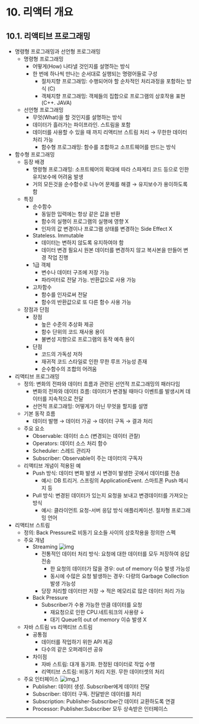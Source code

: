 # 10. 리액터 개요
## 10.1. 리액티브 프로그래밍
* 명령형 프로그래밍과 선언형 프로그래밍
  * 명령형 프로그래밍
    * 어떻게(How) 나타낼 것인지를 설명하는 방식
    * 한 번에 하나씩 만나는 순서대로 실행되는 명령어들로 구성
      * 절차지향 프로그래밍: 수행되어야 할 순차적인 처리과정을 포함하는 방식 (C)
      * 객체지향 프로그래밍: 객체들의 집합으로 프로그램의 상호작용 표현 (C++. JAVA)
  * 선언형 프로그래밍
    * 무엇(What)을 할 것인지를 설명하는 방식
    * 데이터가 흘러가는 파이프라인. 스트림을 포함
    * 데이터를 사용할 수 있을 때 까지 리액티브 스트림 처리 → 무한한 데이터 처리 가능
      * 함수형 프로그래밍: 함수를 조합하고 소프트웨어를 만드는 방식
* 함수형 프로그래밍
  * 등장 배경
    * 명령형 프로그래밍: 소프트웨어의 확대에 따라 스파게티 코드 등으로 인한 유지보수에 어려움 발생
    * 거의 모든것을 순수함수로 나누어 문제를 해결 → 유지보수가 용이하도록 함
  * 특징
    * 순수함수
      * 동일한 입력에는 항상 같은 값을 반환
      * 함수의 실행이 프로그램의 실행에 영향 X
      * 인자의 값 변경이나 프로그램 상태를 변경하는 Side Effect X
    * Stateless. Immutable
      * 데이터는 변하지 않도록 유지하여야 함
      * 데이터 변경 필요시 원본 데이터를 변경하지 않고 복사본을 만들어 변경 작업 진행
    * 1급 객체
      * 변수나 데이터 구조에 저장 가능
      * 파라미터로 전달 가능. 반환값으로 사용 가능
    * 고차함수
      * 함수를 인자로써 전달
      * 함수의 반환값으로 또 다른 함수 사용 가능
  * 장점과 단점
    * 장점
      * 높은 수준의 추상화 제공
      * 함수 단위의 코드 재사용 용이
      * 불변성 지향으로 프로그램의 동작 예측 용이
    * 단점
      * 코드의 가독성 저하
      * 재귀적 코드 스타일로 인한 무한 루프 가능성 존재
      * 순수함수의 조합의 어려움
* 리액티브 프로그래밍
  * 정의: 변화의 전파와 데이터 흐름과 관련된 선언적 프로그래밍의 패러다임
    * 변화의 전파와 데이터 흐름: 데이터가 변경될 때마다 이벤트를 발생시켜 데이터를 지속적으로 전달
    * 선언적 프로그래밍: 어떻게가 아닌 무엇을 할지를 설명
  * 기본 동작 흐름
    * 데이터 발행 → 데이터 가공 → 데이터 구독 → 결과 처리
  * 주요 요소
    * Observable: 데이터 소스 (변경되는 데이터 관찰)
    * Operators: 데이터 소스 처리 함수
    * Scheduler: 스레드 관리자
    * Subscriber: Observable이 주는 데이터의 구독자
  * 리액티브 개념이 적용된 예
    * Push 방식: 데이터 변화 발생 시 변경이 발생한 곳에서 데이터를 전송
      * 예시: DB 트리거. 스프링의 ApplicationEvent. 스마트폰 Push 메시지 등
    * Pull 방식: 변경된 데이터가 있는지 요청을 보내고 변경데이터를 가져오는 방식
      * 예시: 클라이언트 요청-서버 응답 방식 애플리케이션. 절차형 프로그래밍 언어
* 리액티브 스트림
  * 정의: Back Pressure로 비동기 요소들 사이의 상호작용을 정의한 스펙
  * 주요 개념
    * Streaming
    ![img](https://user-images.githubusercontent.com/19167273/230029803-a9cda839-155f-4bd2-a409-e7e6d66cb692.png)
      * 전통적인 데이터 처리 방식: 요청에 대한 데이터를 모두 저장하여 응답 전송
        * 한 요청의 데이터가 많을 경우: out of memory 이슈 발생 가능성
        * 동시에 수많은 요청 발생하는 경우: 다량의 Garbage Collection 발생 가능성
      * 당장 처리할 데이터만 저장 → 적은 메모리로 많은 데이터 처리 가능
    * Back Pressure
      * Subscriber가 수용 가능한 만큼 데이터를 요청
        * 재요청으로 인한 CPU.네트워크의 사용량 ↓
        * 대기 Queue의 out of memory 이슈 발생 X
  * 자바 스트림 vs 리액티브 스트림
    * 공통점
      * 데이터를 작업하기 위한 API 제공
      * 다수의 같은 오퍼레이션 공유
    * 차이점
      * 자바 스트림: 대개 동기화. 한정된 데이터로 작업 수행
      * 리액티브 스트림: 비동기 처리 지원. 무한 데이터셋의 처리
  * 주요 인터페이스
  ![img_1](https://user-images.githubusercontent.com/19167273/230029852-6659eb94-89f1-4a04-b2a5-5d64e084c119.png)
    * Publisher: 데이터 생성. Subscriber에게 데이터 전달
    * Subscriber: 데이터 구독. 전달받은 데이터를 처리
    * Subscription: Publisher-Subscriber간 데이터 교환하도록 연결
    * Processor: Publisher.Subscriber 모두 상속받은 인터페이스
***
